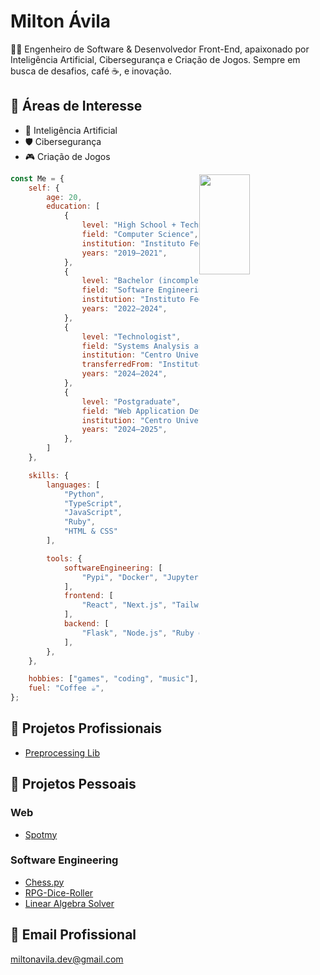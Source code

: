 # Milton Ávila
👨‍💻 Engenheiro de Software & Desenvolvedor Front-End, apaixonado por Inteligência Artificial, Cibersegurança e Criação de Jogos. Sempre em busca de desafios, café ☕, e inovação.

## 🎯 Áreas de Interesse
- 🧠 Inteligência Artificial
- 🛡️ Cibersegurança
- 🎮 Criação de Jogos

<img width="40%" height="160em" style="float: right;" src="https://github-readme-stats.vercel.app/api/top-langs/?username=Milton-Avila&layout=compact&langs_count=7&theme=dark"/>

```javascript
const Me = {
    self: {
        age: 20,
        education: [
            {
                level: "High School + Technical",
                field: "Computer Science",
                institution: "Instituto Federal de Goiás",
                years: "2019–2021",
            },
            {
                level: "Bachelor (incomplete)",
                field: "Software Engineering",
                institution: "Instituto Federal de Goiás",
                years: "2022–2024",
            },
            {
                level: "Technologist",
                field: "Systems Analysis and Development",
                institution: "Centro Universitário ETEP",
                transferredFrom: "Instituto Federal de Goiás",
                years: "2024–2024",
            },
            {
                level: "Postgraduate",
                field: "Web Application Development",
                institution: "Centro Universitário ETEP",
                years: "2024–2025",
            },
        ]
    },

    skills: {
        languages: [
            "Python",
            "TypeScript",
            "JavaScript",
            "Ruby",
            "HTML & CSS"
        ],

        tools: {
            softwareEngineering: [
                "Pypi", "Docker", "Jupyter", "Pandas", "Matplotlib", "NLTK", "Sklearn"
            ],
            frontend: [
                "React", "Next.js", "Tailwind CSS", "Bootstrap"
            ],
            backend: [
                "Flask", "Node.js", "Ruby on Rails"
            ],
        },
    },

    hobbies: ["games", "coding", "music"],
    fuel: "Coffee ☕",
};
```

## 💼 Projetos Profissionais
- [Preprocessing Lib](https://github.com/TJGO-DIACDE/berna_tjgo_diacde_lib)

## 🚀 Projetos Pessoais

### Web
- [Spotmy](https://github.com/Milton-Avila/Spotmy)

### Software Engineering
- [Chess.py](https://github.com/Milton-Avila/Chess.py)
- [RPG-Dice-Roller](https://github.com/Milton-Avila/RPG-Dice-Roller)
- [Linear Algebra Solver](https://github.com/Milton-Avila/Linear-Algebra-Solver)

## 📧 Email Profissional
<miltonavila.dev@gmail.com>
